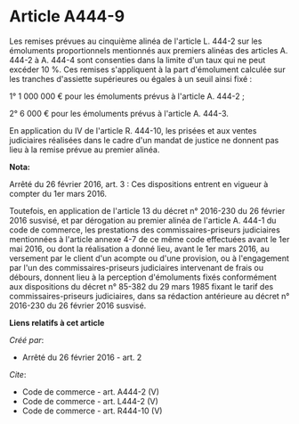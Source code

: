 # Article A444-9

Les remises prévues au cinquième alinéa de l'article L. 444-2 sur les émoluments proportionnels mentionnés aux premiers
alinéas des articles A. 444-2 à A. 444-4 sont consenties dans la limite d'un taux qui ne peut excéder 10 %. Ces remises
s'appliquent à la part d'émolument calculée sur les tranches d'assiette supérieures ou égales à un seuil ainsi fixé : 

1° 1 000 000 € pour les émoluments prévus à l'article A. 444-2 ; 

2° 6 000 € pour les émoluments prévus à l'article A. 444-3. 

En application du IV de l'article R. 444-10, les prisées et aux ventes judiciaires réalisées dans le cadre d'un mandat de
justice ne donnent pas lieu à la remise prévue au premier alinéa.

**Nota:**

Arrêté du 26 février 2016, art. 3 : Ces dispositions entrent en vigueur à compter du 1er mars 2016.

Toutefois, en application de l'article 13 du décret n° 2016-230 du 26 février 2016 susvisé, et par dérogation au premier
alinéa de l'article A. 444-1 du code de commerce, les prestations des commissaires-priseurs judiciaires mentionnées à
l'article annexe 4-7 de ce même code effectuées avant le 1er mai 2016, ou dont la réalisation a donné lieu, avant le 1er mars
2016, au versement par le client d'un acompte ou d'une provision, ou à l'engagement par l'un des commissaires-priseurs
judiciaires intervenant de frais ou débours, donnent lieu à la perception d'émoluments fixés conformément aux dispositions du
décret n° 85-382 du 29 mars 1985 fixant le tarif des commissaires-priseurs judiciaires, dans sa rédaction antérieure au
décret n° 2016-230 du 26 février 2016 susvisé.

**Liens relatifs à cet article**

_Créé par_:

  - Arrêté du 26 février 2016 - art. 2

_Cite_:

  - Code de commerce - art. A444-2 (V)
  - Code de commerce - art. L444-2 (V)
  - Code de commerce - art. R444-10 (V)
